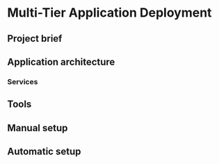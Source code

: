 # Multi-Tier Application Deployment

## Project brief

## Application architecture

### Services

## Tools

## Manual setup

## Automatic setup
